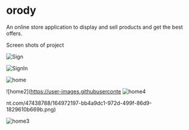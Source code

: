 # orody

An online store application to display and sell products and get the best offers.

Screen shots of project


![Sign](https://user-images.githubusercontent.com/47438788/164972182-1032a615-1755-4537-8bef-5f41383e0a45.png)

![SignIn](https://user-images.githubusercontent.com/47438788/164972190-71f3201d-ffbb-482c-a27a-3d6a0173dc2c.png)

![home](https://user-images.githubusercontent.com/47438788/164972193-62fca08f-07af-4a84-8355-49cfcf7af325.png)

![home2](https://user-images.githubuserconte
![home4](https://user-images.githubusercontent.com/47438788/164972204-d96c58f1-9c39-4bd5-8025-cc4ebd46882c.png)

nt.com/47438788/164972197-bb4a9dc1-972d-499f-86d9-1829610b669b.png)

![home3](https://user-images.githubusercontent.com/47438788/164972200-ee0cdc6b-cc63-4c04-940c-9ef12101ff79.png)

